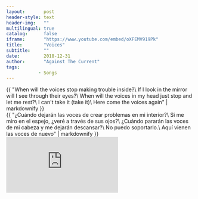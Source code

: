 ```yaml
---
layout:       post
header-style: text
header-img:   ""
multilingual: true
catalog:      false
iframe:       "https://www.youtube.com/embed/oXFEMV919Pk"
title:        "Voices"
subtitle:     ""
date:         2018-12-31
author:       "Against The Current"
tags:
            - Songs
---
```


<div class="en post-container">
    {{ "When will the voices stop making trouble inside?\
        If I look in the mirror will I see through their eyes?\
        When will the voices in my head just stop and let me rest?\
        I can't take it (take it)\
        Here come the voices again" | markdownify }}
</div>

<div class="es post-container">
    {{ "¿Cuándo dejarán las voces de crear problemas en mi interior?\
        Si me miro en el espejo, ¿veré a través de sus ojos?\
        ¿Cuándo pararán las voces de mi cabeza y me dejarán descansar?\
        No puedo soportarlo.\
        Aquí vienen las voces de nuevo" | markdownify }}
</div>

<div class="iframe-youtube"><iframe src="https://www.youtube-nocookie.com/embed/oXFEMV919Pk?controls=0" title="YouTube video player" frameborder="0" allow="accelerometer; autoplay; clipboard-write; encrypted-media; gyroscope; picture-in-picture; web-share" allowfullscreen></iframe></div>